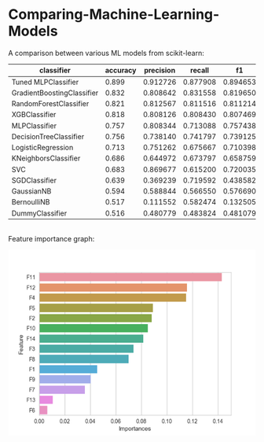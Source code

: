 # Comparing-Machine-Learning-Models
A comparison between various ML models from scikit-learn:
<br>

classifier | accuracy | precision |recall | f1 | f1_weighted
--- | --- | --- | --- | --- | ---
Tuned MLPClassifier | 0.899 | 0.912726 | 0.877908 | 0.894653 | 0.898958
GradientBoostingClassifier | 0.832 | 0.808642 | 0.831558 | 0.819650 | 0.832235
RandomForestClassifier | 0.821 | 0.812567 | 0.811516 | 0.811214 | 0.821279
XGBClassifier | 0.818 | 0.808126 | 0.808430 | 0.807469 | 0.818304
MLPClassifier | 0.757 | 0.808344 | 0.713088 | 0.757438 | 0.757071
DecisionTreeClassifier | 0.756 | 0.738140 | 0.741797 | 0.739125 | 0.756386
LogisticRegression | 0.713 | 0.751262 | 0.675667 | 0.710398 | 0.713162
KNeighborsClassifier | 0.686 | 0.644972 | 0.673797 | 0.658759 | 0.686488
SVC | 0.683 | 0.869677 | 0.615200 | 0.720035 | 0.691801
SGDClassifier | 0.639 | 0.369239 | 0.719592 | 0.438582 | 0.689179
GaussianNB | 0.594 | 0.588844 | 0.566550 | 0.576690 | 0.593897
BernoulliNB | 0.517 | 0.111552 | 0.582474 | 0.132505 | 0.629275
DummyClassifier | 0.516 | 0.480779 | 0.483824 | 0.481079 | 0.517320

<br>
Feature importance graph:
<br>

![logo](./images/feature_importance_sklearn.png?raw=true)
